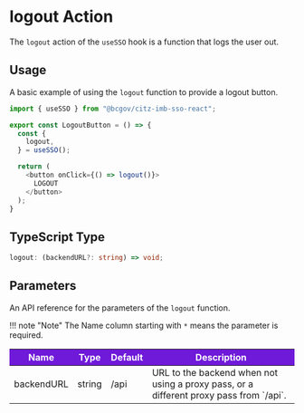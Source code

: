 # logout Action 

The `logout` action of the `useSSO` hook is a function that logs the user out.

## Usage

A basic example of using the `logout` function to provide a logout button.

```JavaScript
import { useSSO } from "@bcgov/citz-imb-sso-react";

export const LogoutButton = () => {
  const {
    logout,
  } = useSSO();

  return (
    <button onClick={() => logout()}>
      LOGOUT
    </button>
  );
}
```

## TypeScript Type

<!-- The following code block is auto generated when types in the package change. -->
<!-- TYPE: AuthService.logout -->
```TypeScript
logout: (backendURL?: string) => void;
```

## Parameters

An API reference for the parameters of the `logout` function.

!!! note "Note"
    The Name column starting with `*` means the parameter is required.

<table>
  <!-- Table columns -->
  <thead>
    <tr>
      <th style="background: #6f19d9; color: white;">Name</th>
      <th style="background: #6f19d9; color: white;">Type</th>
      <th style="background: #6f19d9; color: white;">Default</th>
      <th style="background: #6f19d9; color: white;">Description</th>
    </tr>
  </thead>

  <!-- Table rows -->
  <tbody>
  <tr>
      <td>backendURL</td>
      <td>string</td>
      <td>/api</td>
      <td>URL to the backend when not using a proxy pass, or a different proxy pass from `/api`.</td>
    </tr>
  </tbody>
</table>
